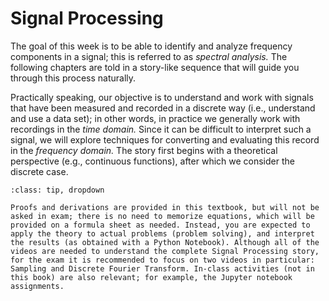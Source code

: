 # Signal Processing

The goal of this week is to be able to identify and analyze frequency components in a signal; this is referred to as _spectral analysis._ The following chapters are told in a story-like sequence that will guide you through this process naturally.

Practically speaking, our objective is to understand and work with signals that have been measured and recorded in a discrete way (i.e., understand and use a data set); in other words, in practice we generally work with recordings in the _time domain._ Since it can be difficult to interpret such a signal, we will explore techniques for converting and evaluating this record in the _frequency domain._ The story first begins with a theoretical perspective (e.g., continuous functions), after which we consider the discrete case.

```{admonition} MUDE Exam Information
:class: tip, dropdown

Proofs and derivations are provided in this textbook, but will not be asked in exam; there is no need to memorize equations, which will be provided on a formula sheet as needed. Instead, you are expected to apply the theory to actual problems (problem solving), and interpret the results (as obtained with a Python Notebook). Although all of the videos are needed to understand the complete Signal Processing story, for the exam it is recommended to focus on two videos in particular: Sampling and Discrete Fourier Transform. In-class activities (not in this book) are also relevant; for example, the Jupyter notebook assignments.
```